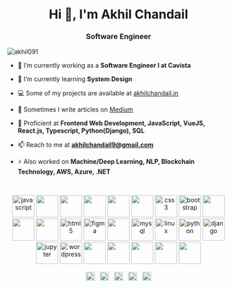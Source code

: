 
<h1 align="center">Hi 👋, I'm Akhil Chandail</h1>
<h3 align="center">Software Engineer</h3>

<p align="left"> <img src="https://komarev.com/ghpvc/?username=akhil091" alt="akhil091" /> </p>

- 🔭 I’m currently working as a **Software Engineer I at Cavista**

- 🌱 I’m currently learning **System Design**

- 💻 Some of my projects are available at [akhilchandail.in](https://akhilchandail.in/)

- 📝 Sometimes I write articles on [Medium](https://medium.com/@akhilchandail9)

- 💬 Proficient at **Frontend Web Development, JavaScript, VueJS, React.js, Typescript, Python(Django), SQL**

- 📫 Reach to me at **akhilchandail9@gmail.com**

- ⚡ Also worked on **Machine/Deep Learning, NLP, Blockchain Technology, AWS, Azure, .NET**
<br>      
<p align="center">
  <img src="https://cdn.jsdelivr.net/gh/devicons/devicon/icons/javascript/javascript-original.svg" alt="javascript" width="50" height="50"/>
  <img src="https://cdn.jsdelivr.net/gh/devicons/devicon/icons/jquery/jquery-original-wordmark.svg" width="50" height="50"/>
  <img src="https://cdn.jsdelivr.net/gh/devicons/devicon/icons/vuejs/vuejs-original.svg" width="50" height="50" />
  <img src="https://cdn.jsdelivr.net/gh/devicons/devicon@latest/icons/react/react-original-wordmark.svg" width="50" height="50" />
  <img src="https://cdn.jsdelivr.net/gh/devicons/devicon@latest/icons/tailwindcss/tailwindcss-original-wordmark.svg"width="50" height="50"  />
  <img src="https://cdn.jsdelivr.net/gh/devicons/devicon/icons/typescript/typescript-original.svg" width="50" height="50"/>
  <img src="https://cdn.jsdelivr.net/gh/devicons/devicon/icons/css3/css3-original-wordmark.svg" alt="css3" width="50" height="50"/>
  <img src="https://cdn.jsdelivr.net/gh/devicons/devicon/icons/bootstrap/bootstrap-plain-wordmark.svg" alt="bootstrap" width="50" height="50"/>
  <img src="https://cdn.jsdelivr.net/gh/devicons/devicon/icons/sass/sass-original.svg" width="50" height="50"/>
  <img src="https://cdn.jsdelivr.net/gh/devicons/devicon/icons/less/less-plain-wordmark.svg" width="50" height="50"/>
  <img src="https://cdn.jsdelivr.net/gh/devicons/devicon/icons/tailwindcss/tailwindcss-original-wordmark.svg" width="50" height="50"/>
  <img src="https://cdn.jsdelivr.net/gh/devicons/devicon/icons/html5/html5-original-wordmark.svg" alt="html5" width="50" height="50"/>
  <img src="https://cdn.jsdelivr.net/gh/devicons/devicon/icons/figma/figma-original.svg" alt="figma" width="50" height="50"/>
  <img src="https://cdn.jsdelivr.net/gh/devicons/devicon/icons/xd/xd-line.svg" width="50" height="50"/>
  <img src="https://cdn.jsdelivr.net/gh/devicons/devicon/icons/mysql/mysql-original-wordmark.svg" alt="mysql" width="50" height="50"/>
  <img src="https://cdn.jsdelivr.net/gh/devicons/devicon/icons/linux/linux-original.svg" alt="linux" width="50" height="50"/>
  <img src="https://cdn.jsdelivr.net/gh/devicons/devicon/icons/python/python-original.svg" alt="python" width="50" height="50"/>
  <img src="https://cdn.jsdelivr.net/gh/devicons/devicon/icons/django/django-plain-wordmark.svg" alt="django" width="50" height="50"/>
  <img src="https://cdn.jsdelivr.net/gh/devicons/devicon/icons/jupyter/jupyter-original-wordmark.svg" alt="jupyter" width="50" height="50"/>
  <img src="https://cdn.jsdelivr.net/gh/devicons/devicon/icons/wordpress/wordpress-plain-wordmark.svg" alt="wordpress" width="50" height="50"/>
  <img src="https://cdn.jsdelivr.net/gh/devicons/devicon/icons/webflow/webflow-original.svg" width="50" height="50"/>
  <img src="https://cdn.jsdelivr.net/gh/devicons/devicon/icons/docker/docker-original-wordmark.svg" width="50" height="50"/>
  <img src="https://cdn.jsdelivr.net/gh/devicons/devicon/icons/dot-net/dot-net-original-wordmark.svg" width="50" height="50"/>
  <img src="https://cdn.jsdelivr.net/gh/devicons/devicon/icons/git/git-plain.svg" width="50" height="50"/>
  <img src="https://cdn.jsdelivr.net/gh/devicons/devicon/icons/jira/jira-plain-wordmark.svg" width="50" height="50"/>
</p>
<p align="center">
  <a href="https://codepen.io/akhil09" target="blank"><img align="center" src="https://cdn.jsdelivr.net/npm/simple-icons@3.0.1/icons/codepen.svg" alt="akhil09" height="20" width="20" /></a>&nbsp;&nbsp;
  <a href="https://twitter.com/akhilrajput09" target="blank"><img align="center" src="https://cdn.jsdelivr.net/npm/simple-icons@3.0.1/icons/twitter.svg" alt="akhilrajput091" height="20" width="20" /></a>&nbsp;&nbsp;
  <a href="https://linkedin.com/in/akhilchandail" target="blank"><img align="center" src="https://cdn.jsdelivr.net/npm/simple-icons@3.0.1/icons/linkedin.svg" alt="akhil-chandail-594908122" height="20" width="20" /></a>&nbsp;&nbsp;
  <a href="https://instagram.com/akhilrajput09" target="blank"><img align="center" src="https://cdn.jsdelivr.net/npm/simple-icons@3.0.1/icons/instagram.svg" alt="akhilrajput091" height="20" width="20" /></a>&nbsp;&nbsp;
  <a href="https://medium.com/@akhilchandail9" target="blank"><img align="center" src="https://cdn.jsdelivr.net/npm/simple-icons@3.0.1/icons/medium.svg" alt="@akhilchandail9" height="20" width="20" /></a>
</p>

